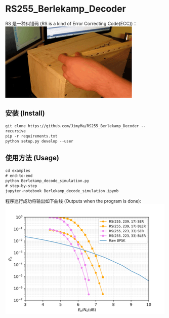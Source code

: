 # RS255_Berlekamp_Decoder

RS 是一种纠错码 (RS is a kind of Error Correcting Code(ECC))：
![useless_box](imgs/../docs/imgs/useless_box.gif)

## 安装 (Install)
``` shell
git clone https://github.com/JimyMa/RS255_Berlekamp_Decoder --recursive
pip -r requirements.txt
python setup.py develop --user
```

## 使用方法 (Usage)
``` shell
cd examples
# end-to-end
python Berlekamp_decode_simulation.py
# step-by-step
jupyter-notebook Berlekamp_decode_simulation.ipynb
```
程序巡行成功将输出如下曲线 (Outputs when the program is done):
![性能曲线](imgs/../docs/imgs/RS255.svg)

